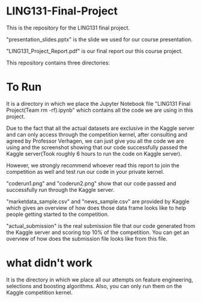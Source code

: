 # LING131-Final-Project

This is the repository for the LING131 final project.

"presentation_slides.pptx" is the slide we used for our course presentation.

"LING131\_Project\_Report.pdf" is our final report our this course project.

This repository contains three directories:

# To Run 

It is a directory in which we place the Jupyter Notebook file "LING131 Final Project(Team rm -rf).ipynb" which contains all the code we are using in this project.

Due to the fact that all the actual datasets are exclusive in the Kaggle server and can only access through the competition kernel, after consulting and agreed by Professor Verhagen, we can just give you all the code we are using and the screenshot showing that our code successfully passed the Kaggle server(Took roughly 6 hours to run the code on Kaggle server).

However, we strongly recommend whoever read this report to join the competition as well and test run our code in your private kernel.

"coderun1.png" and "coderun2.png" show that our code passed and successfully run through the Kaggle server.

"marketdata_sample.csv" and "news_sample.csv" are provided by Kaggle which gives an overview of how does those data frame looks like to help people getting started to the competition.

"actual_submission" is the real submission file that our code generated from the Kaggle server and scoring top 10% of the competition. You can get an overview of how does the submission file looks like from this file.

# what didn't work

It is the directory in which we place all our attempts on feature engineering, selections and boosting algorithms. Also, you can only run them on the Kaggle competition kernel.



